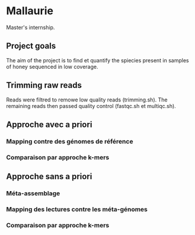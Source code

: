 # Mallaurie
Master's internship.

## Project goals 
The aim of the project is to find et quantify the spiecies present in samples of honey sequenced in low coverage. 

## Trimming raw reads
Reads were filtred to remowe low quality reads (trimming.sh). The remaining reads then passed quality control (fastqc.sh et multiqc.sh). 

## Approche avec a priori 
### Mapping contre des génomes de référence


### Comparaison par approche k-mers 

## Approche sans a priori
### Méta-assemblage 

### Mapping des lectures contre les méta-génomes

### Comparaison par approche k-mers
